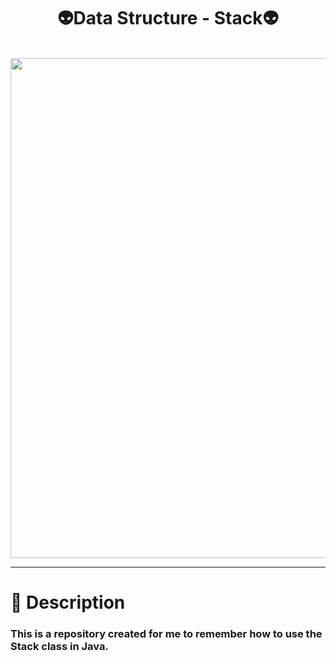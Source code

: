 <h1 align="center">
  👽Data Structure - Stack👽  
  </h1>
  
  
  
<p align="center" width="100%">
  
  <br>
  <img width="800" align="center" src="https://i.pinimg.com/originals/e4/e1/16/e4e11649ebd8e4acc7a0700d99cb90c9.gif"/>

</p>

***

# 🌳 Description
  
  <h3>
    This is a repository created for me to remember how to use the Stack class in Java.
  </h3>
  
  </p>
